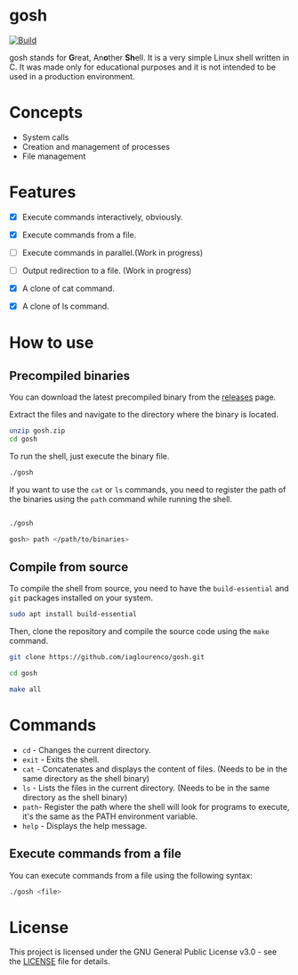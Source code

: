 # gosh

[![Build](https://github.com/iaglourenco/gosh/actions/workflows/builld.yaml/badge.svg)](https://github.com/iaglourenco/gosh/actions/workflows/builld.yaml)

gosh stands for **G**reat, An**o**ther **Sh**ell. It is a very simple Linux shell written in C. It was made only for educational purposes and it is not intended to be used in a production environment.

# Concepts
- System calls
- Creation and management of processes
- File management


# Features
- [x] Execute commands interactively, obviously.
- [x] Execute commands from a file.
- [ ] Execute commands in parallel.(Work in progress)
- [ ] Output redirection to a file. (Work in progress)
- [x] A clone of cat command.
- [x] A clone of ls command.


# How to use

## Precompiled binaries

You can download the latest precompiled binary from the [releases](https://github.com/iaglourenco/gosh/releases) page.

Extract the files and navigate to the directory where the binary is located.

```bash
unzip gosh.zip
cd gosh
```

To run the shell, just execute the binary file.

```bash
./gosh
```

If you want to use the `cat` or `ls` commands, you need to register the path of the binaries using the `path` command while running the shell.

```bash

./gosh

gosh> path </path/to/binaries>
```


## Compile from source

To compile the shell from source, you need to have the `build-essential` and `git` packages installed on your system.

```bash
sudo apt install build-essential
```

Then, clone the repository and compile the source code using the `make` command.

```bash
git clone https://github.com/iaglourenco/gosh.git

cd gosh

make all
```

# Commands

- `cd` - Changes the current directory.
- `exit` - Exits the shell.
- `cat` - Concatenates and displays the content of files. (Needs to be in the same directory as the shell binary)
- `ls` - Lists the files in the current directory. (Needs to be in the same directory as the shell binary)
- `path`- Register the path where the shell will look for programs to execute, it's the same as the PATH environment variable.
- `help` - Displays the help message.


## Execute commands from a file

You can execute commands from a file using the following syntax:

```bash
./gosh <file>
```

# License

This project is licensed under the GNU General Public License v3.0 - see the [LICENSE](LICENSE) file for details.
